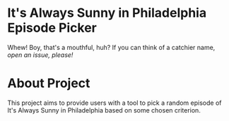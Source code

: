 # It's Always Sunny in Philadelphia Episode Picker

Whew! Boy, that's a mouthful, huh? If you can think of a catchier name, *open an issue, please!*

# About Project

This project aims to provide users with a tool to pick a random episode of It's Always Sunny in Philadelphia based on some chosen criterion. 
